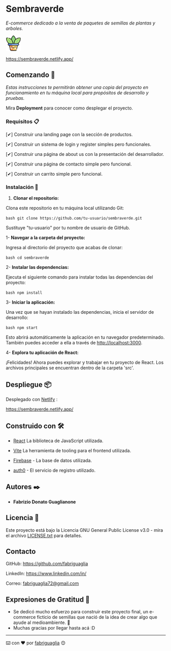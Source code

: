 # Sembraverde

_E-commerce dedicado a la venta de paquetes de semillas de plantas y arboles._

![Logo](/public/plantaLogo.png)

https://sembraverde.netlify.app/

## Comenzando 🚀

_Estas instrucciones te permitirán obtener una copia del proyecto en funcionamiento en tu máquina local para propósitos de desarrollo y pruebas._

Mira **Deployment** para conocer como desplegar el proyecto.


### Requisitos 📋

[✔] Construir una landing page con la sección de productos.

[✔] Construir un sistema de login y register simples pero funcionales.

[✔] Construir una página de about us con la presentación del desarrollador.

[✔] Construir una página de contacto simple pero funcional.

[✔] Construir un carrito simple pero funcional.

### Instalación 🔧

1. **Clonar el repositorio:**

Clona este repositorio en tu máquina local utilizando Git:

```bash git clone https://github.com/tu-usuario/sembraverde.git```

Sustituye "tu-usuario" por tu nombre de usuario de GitHub.

1- **Navegar a la carpeta del proyecto:**

Ingresa al directorio del proyecto que acabas de clonar:

```bash cd sembraverde```

2- **Instalar las dependencias:**

Ejecuta el siguiente comando para instalar todas las dependencias del proyecto:

```bash npm install```

3- **Iniciar la aplicación:**

Una vez que se hayan instalado las dependencias, inicia el servidor de desarrollo:

```bash npm start```

Esto abrirá automáticamente la aplicación en tu navegador predeterminado. También puedes acceder a ella a través de <http://localhost:3000>.

4- **Explora tu aplicación de React:**

¡Felicidades! Ahora puedes explorar y trabajar en tu proyecto de React. Los archivos principales se encuentran dentro de la carpeta 'src'.

## Despliegue 📦

Desplegado con [Netlify](https://www.netlify.com/) :

https://sembraverde.netlify.app/

## Construido con 🛠️

* [React](https://es.react.dev/) La biblioteca de JavaScript utilizada.

* [Vite](https://vitejs.dev/) La herramienta de tooling para el frontend utilizada.

* [Firebase](https://firebase.google.com/) - La base de datos utilizada.

* [auth0](https://auth0.com/) - El servicio de registro utilizado.

## Autores ✒️

* **Fabrizio Donato Guaglianone**

## Licencia 📄

Este proyecto está bajo la Licencia GNU General Public License v3.0 - mira el archivo [LICENSE.txt](LICENSE.txt) para detalles.

## Contacto

GitHub: <https://github.com/fabriguaglia>

LinkedIn: <https://www.linkedin.com/in/>

Correo: <fabriguaglia72@gmail.com>

## Expresiones de Gratitud 🎁

* Se dedicó mucho esfuerzo para construir este proyecto final, un e-commerce ficticio de semillas que nació de la idea de crear algo que ayude al medioambiente. 📢
* Muchas gracias por llegar hasta acá :D

---
⌨️ con ❤️ por [fabriguaglia](https://github.com/fabriguaglia) 😊